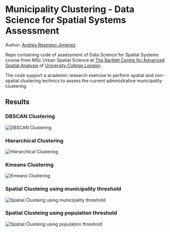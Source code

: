 ﻿# Municipality Clustering - Data Science for Spatial Systems Assessment

Author: [Andrés Restrepo Jiménez](https://www.linkedin.com/in/andres-restrepo-jimenez/)

Repo containing code of assessment of Data Science for Spatial Systems course from MSc Urban Spatial Science at [The Bartlett Centre for Advanced Spatial Analysis](https://www.ucl.ac.uk/bartlett/casa/) of [University College London](https://www.ucl.ac.uk/).

The code support a academic research exercise to perform spatial and non-spatial clustering technics to assess the current administrative municipality clustering.

## Results

### DBSCAN Clustering
![DBSCAN Clustering](Results_DBSCAN.png "DBSCAN Clustering")
### Hierarchical Clustering
![Hierarchical Clustering](Results_Hierarchical.png "Hierarchical Clustering")
### Kmeans Clustering
![Kmeans Clustering](Results_Kmeans.png "Kmeans Clustering")
### Spatial Clusteing using municipality threshold
![Spatial Clusteing using municipality threshold](Results_Spatial_Municipality.png "Spatial Clusteing using municipality threshold")
### Spatial Clusteing using population threshold
![Spatial Clusteing using population threshold](Results_Spatial_Population.png "Spatial Clusteing using population threshold")